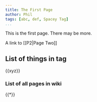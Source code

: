 ```yaml
---
title: The First Page
author: Phil
tags: [abc, def, Spacey Tag]
...
```


This is the first page. There may be more.

A link to [[P2|Page Two]]

## List of things in tag

{{xyz}}

### List of all pages in wiki

{{*}}